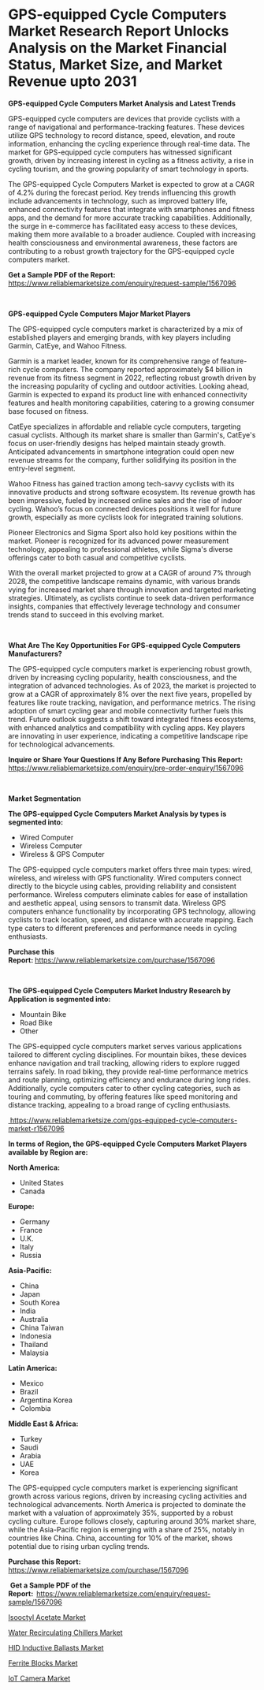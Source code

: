<p><h1>GPS-equipped Cycle Computers Market Research Report Unlocks Analysis on the Market Financial Status, Market Size, and Market Revenue upto 2031</h1></p><p><strong>GPS-equipped Cycle Computers Market Analysis and Latest Trends</strong></p>
<p><p>GPS-equipped cycle computers are devices that provide cyclists with a range of navigational and performance-tracking features. These devices utilize GPS technology to record distance, speed, elevation, and route information, enhancing the cycling experience through real-time data. The market for GPS-equipped cycle computers has witnessed significant growth, driven by increasing interest in cycling as a fitness activity, a rise in cycling tourism, and the growing popularity of smart technology in sports.</p><p>The GPS-equipped Cycle Computers Market is expected to grow at a CAGR of 4.2% during the forecast period. Key trends influencing this growth include advancements in technology, such as improved battery life, enhanced connectivity features that integrate with smartphones and fitness apps, and the demand for more accurate tracking capabilities. Additionally, the surge in e-commerce has facilitated easy access to these devices, making them more available to a broader audience. Coupled with increasing health consciousness and environmental awareness, these factors are contributing to a robust growth trajectory for the GPS-equipped cycle computers market.</p></p>
<p><strong>Get a Sample PDF of the Report:&nbsp;</strong> <a href="https://www.reliablemarketsize.com/enquiry/request-sample/1567096">https://www.reliablemarketsize.com/enquiry/request-sample/1567096</a></p>
<p>&nbsp;</p>
<p><strong>GPS-equipped Cycle Computers Major Market Players</strong></p>
<p><p>The GPS-equipped cycle computers market is characterized by a mix of established players and emerging brands, with key players including Garmin, CatEye, and Wahoo Fitness.</p><p>Garmin is a market leader, known for its comprehensive range of feature-rich cycle computers. The company reported approximately $4 billion in revenue from its fitness segment in 2022, reflecting robust growth driven by the increasing popularity of cycling and outdoor activities. Looking ahead, Garmin is expected to expand its product line with enhanced connectivity features and health monitoring capabilities, catering to a growing consumer base focused on fitness.</p><p>CatEye specializes in affordable and reliable cycle computers, targeting casual cyclists. Although its market share is smaller than Garmin's, CatEye's focus on user-friendly designs has helped maintain steady growth. Anticipated advancements in smartphone integration could open new revenue streams for the company, further solidifying its position in the entry-level segment.</p><p>Wahoo Fitness has gained traction among tech-savvy cyclists with its innovative products and strong software ecosystem. Its revenue growth has been impressive, fueled by increased online sales and the rise of indoor cycling. Wahoo’s focus on connected devices positions it well for future growth, especially as more cyclists look for integrated training solutions.</p><p>Pioneer Electronics and Sigma Sport also hold key positions within the market. Pioneer is recognized for its advanced power measurement technology, appealing to professional athletes, while Sigma's diverse offerings cater to both casual and competitive cyclists. </p><p>With the overall market projected to grow at a CAGR of around 7% through 2028, the competitive landscape remains dynamic, with various brands vying for increased market share through innovation and targeted marketing strategies. Ultimately, as cyclists continue to seek data-driven performance insights, companies that effectively leverage technology and consumer trends stand to succeed in this evolving market.</p></p>
<p>&nbsp;</p>
<p><strong>What Are The Key Opportunities For GPS-equipped Cycle Computers Manufacturers?</strong></p>
<p><p>The GPS-equipped cycle computers market is experiencing robust growth, driven by increasing cycling popularity, health consciousness, and the integration of advanced technologies. As of 2023, the market is projected to grow at a CAGR of approximately 8% over the next five years, propelled by features like route tracking, navigation, and performance metrics. The rising adoption of smart cycling gear and mobile connectivity further fuels this trend. Future outlook suggests a shift toward integrated fitness ecosystems, with enhanced analytics and compatibility with cycling apps. Key players are innovating in user experience, indicating a competitive landscape ripe for technological advancements.</p></p>
<p><strong>Inquire or Share Your Questions If Any Before Purchasing This Report:</strong> <a href="https://www.reliablemarketsize.com/enquiry/pre-order-enquiry/1567096">https://www.reliablemarketsize.com/enquiry/pre-order-enquiry/1567096</a></p>
<p>&nbsp;</p>
<p><strong>Market Segmentation</strong></p>
<p><strong>The GPS-equipped Cycle Computers Market Analysis by types is segmented into:</strong></p>
<p><ul><li>Wired Computer</li><li>Wireless Computer</li><li>Wireless & GPS Computer</li></ul></p>
<p><p>The GPS-equipped cycle computers market offers three main types: wired, wireless, and wireless with GPS functionality. Wired computers connect directly to the bicycle using cables, providing reliability and consistent performance. Wireless computers eliminate cables for ease of installation and aesthetic appeal, using sensors to transmit data. Wireless GPS computers enhance functionality by incorporating GPS technology, allowing cyclists to track location, speed, and distance with accurate mapping. Each type caters to different preferences and performance needs in cycling enthusiasts.</p></p>
<p><strong>Purchase this Report:&nbsp;</strong><a href="https://www.reliablemarketsize.com/purchase/1567096">https://www.reliablemarketsize.com/purchase/1567096</a></p>
<p>&nbsp;</p>
<p><strong>The GPS-equipped Cycle Computers Market Industry Research by Application is segmented into:</strong></p>
<p><ul><li>Mountain Bike</li><li>Road Bike</li><li>Other</li></ul></p>
<p><p>The GPS-equipped cycle computers market serves various applications tailored to different cycling disciplines. For mountain bikes, these devices enhance navigation and trail tracking, allowing riders to explore rugged terrains safely. In road biking, they provide real-time performance metrics and route planning, optimizing efficiency and endurance during long rides. Additionally, cycle computers cater to other cycling categories, such as touring and commuting, by offering features like speed monitoring and distance tracking, appealing to a broad range of cycling enthusiasts.</p></p>
<p><a href="https://www.reliablemarketsize.com/gps-equipped-cycle-computers-market-r1567096">&nbsp;https://www.reliablemarketsize.com/gps-equipped-cycle-computers-market-r1567096</a></p>
<p><strong>In terms of Region, the GPS-equipped Cycle Computers Market Players available by Region are:</strong></p>
<p>
    <p> <strong> North America: </strong>
        <ul>
            <li>United States</li>
            <li>Canada</li>
        </ul>
        </p> 
    <p> <strong> Europe: </strong>
        <ul>
            <li>Germany</li>
            <li>France</li>
            <li>U.K.</li>
            <li>Italy</li>
            <li>Russia</li>
        </ul>
        </p> 
    <p> <strong> Asia-Pacific: </strong>
        <ul>
            <li>China</li>
            <li>Japan</li>
            <li>South Korea</li>
            <li>India</li>
            <li>Australia</li>
            <li>China Taiwan</li>
            <li>Indonesia</li>
            <li>Thailand</li>
            <li>Malaysia</li>
        </ul>
        </p> 
    <p> <strong> Latin America: </strong>
        <ul>
            <li>Mexico</li>
            <li>Brazil</li>
            <li>Argentina Korea</li>
            <li>Colombia</li>
        </ul>
        </p> 
    <p> <strong> Middle East & Africa: </strong>
        <ul>
            <li>Turkey</li>
            <li>Saudi</li>
            <li>Arabia</li>
            <li>UAE</li>
            <li>Korea</li>
        </ul>
    </p>
    </p>
<p><p>The GPS-equipped cycle computers market is experiencing significant growth across various regions, driven by increasing cycling activities and technological advancements. North America is projected to dominate the market with a valuation of approximately 35%, supported by a robust cycling culture. Europe follows closely, capturing around 30% market share, while the Asia-Pacific region is emerging with a share of 25%, notably in countries like China. China, accounting for 10% of the market, shows potential due to rising urban cycling trends.</p></p>
<p><strong>Purchase this Report: </strong><a href="https://www.reliablemarketsize.com/purchase/1567096">https://www.reliablemarketsize.com/purchase/1567096</a></p>
<p>&nbsp;<strong>Get a Sample PDF of the Report:&nbsp;&nbsp;</strong><a href="https://www.reliablemarketsize.com/enquiry/request-sample/1567096">https://www.reliablemarketsize.com/enquiry/request-sample/1567096</a></p>
<p><strong></strong></p>
<p><p><a href="https://medium.com/@arabintang013/isooctyl-acetate-market-size-market-segmentation-market-trends-and-growth-analysis-forecast-till-5e6ba081a003?postPublishedType=repub">Isooctyl Acetate Market</a></p><p><a href="https://issuu.com/reportprime-2/docs/water-recirculating-chillers-market_be65c1e739bd98">Water Recirculating Chillers Market</a></p><p><a href="https://medium.com/@arabintang013/hid-inductive-ballasts-market-size-growth-trends-statistics-forecasts-2024-2031-aaed5f4b97f5">HID Inductive Ballasts Market</a></p><p><a href="https://www.linkedin.com/pulse/evaluating-global-ferrite-blocks-market-trends-growth-opportunities-25pye?trackingId=bj7Bulg1TIKgyHGVhnU9SA%3D%3D">Ferrite Blocks Market</a></p><p><a href="https://www.linkedin.com/pulse/iot-camera-market-overview-global-trends-future-prospects-n9qle?trackingId=BIgDjhM0QEa9nq9X%2BI%2F9Cw%3D%3D">IoT Camera Market</a></p></p>